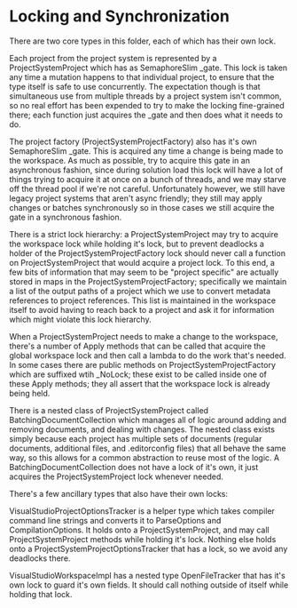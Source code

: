 ﻿# Locking and Synchronization

There are two core types in this folder, each of which has their own lock.

Each project from the project system is represented by a ProjectSystemProject which has as SemaphoreSlim _gate. This lock is taken
any time a mutation happens to that individual project, to ensure that the type itself is safe to use concurrently. The expectation
though is that simultaneous use from multiple threads by a project system isn't common, so no real effort has been expended to try
to make the locking fine-grained there; each function just acquires the _gate and then does what it needs to do.

The project factory (ProjectSystemProjectFactory) also has it's own SemaphoreSlim _gate. This is acquired any time a change is being made
to the workspace. As much as possible, try to acquire this gate in an asynchronous fashion, since during solution load this lock
will have a lot of things trying to acquire it at once on a bunch of threads, and we may starve off the thread pool if we're not
careful. Unfortunately however, we still have legacy project systems that aren't async friendly; they still may apply changes or
batches synchronously so in those cases we still acquire the gate in a synchronous fashion.

There is a strict lock hierarchy: a ProjectSystemProject may try to acquire the workspace lock while holding it's lock,
but to prevent deadlocks a holder of the ProjectSystemProjectFactory lock should never call a function on ProjectSystemProject that
would acquire a project lock. To this end, a few bits of information that may seem to be "project specific" are actually stored
in maps in the ProjectSystemProjectFactory; specifically we maintain a list of the output paths of a project which we use to convert
metadata references to project references. This list is maintained in the workspace itself to avoid having to reach back to a
project and ask it for information which might violate this lock hierarchy.

When a ProjectSystemProject needs to make a change to the workspace, there's a number of Apply methods that can be called that
acquire the global workspace lock and then call a lambda to do the work that's needed. In some cases there are public methods on
ProjectSystemProjectFactory which are suffixed wtih _NoLock; these exist to be called inside one of these Apply methods; they all
assert that the workspace lock is already being held.

There is a nested class of ProjectSystemProject called BatchingDocumentCollection which manages all of logic around adding and removing
documents, and dealing with changes. The nested class exists simply because each project has multiple sets of documents (regular
documents, additional files, and .editorconfig files) that all behave the same way, so this allows for a common abstraction
to reuse most of the logic. A BatchingDocumentCollection does not have a lock of it's own, it just acquires the ProjectSystemProject
lock whenever needed.

There's a few ancillary types that also have their own locks:

VisualStudioProjectOptionsTracker is a helper type which takes compiler command line strings and converts it to ParseOptions and
CompilationOptions. It holds onto a ProjectSystemProject, and may call ProjectSystemProject methods while holding it's lock. Nothing
else holds onto a ProjectSystemProjectOptionsTracker that has a lock, so we avoid any deadlocks there.

VisualStudioWorkspaceImpl has a nested type OpenFileTracker that has it's own lock to guard it's own fields. It should call nothing
outside of itself while holding that lock.
